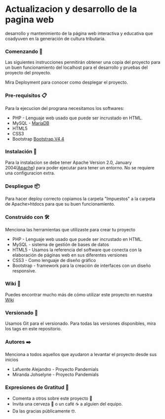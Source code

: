 # Actualizacion y desarrollo de la pagina web
desarrollo y mantenimiento de la página web interactiva y educativa que coadyuven en la generación de cultura tributaria.

### Comenzando 🚀
Las siguientes instrucciones permitirán obtener una copia del proyecto para un buen funcionamiento del localhost para el desarrollo y pruebas del proyecto del proyecto.

Mira Deployment para conocer como desplegar el proyecto.

### Pre-requisitos 📋
Para la ejecucion del prograna necesitamos los softwares:
* PHP - Lenguaje web usado que puede ser  incrustado en HTML.
* MySQL - [MariaDB](https://mariadb.org/download/) 
* HTML5 
* CSS3 
* Bootstrap [Bootstrap.V4,4](https://getbootstrap.com/docs/4.4/getting-started/download/)

### Instalación 🔧
Para la instalacion se debe tener Apache Version 2.0, January 2004([Apache](https://www.apache.org/licenses/LICENSE-2.0)) para poder ejecutar para tener un entorno. No se requiere una configuracion extra.

### Despliegue 📦
Para hacer deploy correcto copiamos la carpeta "Impuestos" a la carpeta de Apache>htdocs para que su buen funcionamiento.

### Construido con 🛠️
Menciona las herramientas que utilizaste para crear tu proyecto

* PHP - Lenguaje web usado que puede ser  incrustado en HTML.
* MySQL - sistema de gestión de bases de datos 
* HTML5 - Usamos la referencia del software que conecta con la elaboración de páginas web en sus diferentes versiones
* CSS3 - Como lenguaje de diseño gráfico
* Bootstrap -  framework para la creación de interfaces con un diseño responsive.

### Wiki 📖
Puedes encontrar mucho más de cómo utilizar este proyecto en nuestra [Wiki](https://github.com/Pandemials/Pandemials/wiki)

### Versionado 📌
Usamos Git para el versionado. Para todas las versiones disponibles, mira los tags en este repositorio.

### Autores ✒️
Menciona a todos aquellos que ayudaron a levantar el proyecto desde sus inicios

* Lafuente Alejandro - Proyecto Pandemials
* Miranda Johselyne - Proyecto Pandemials

### Expresiones de Gratitud 🎁
* Comenta a otros sobre este proyecto 📢
* Invita una cerveza 🍺 o un café ☕ a alguien del equipo.
* Da las gracias públicamente 🤓.

